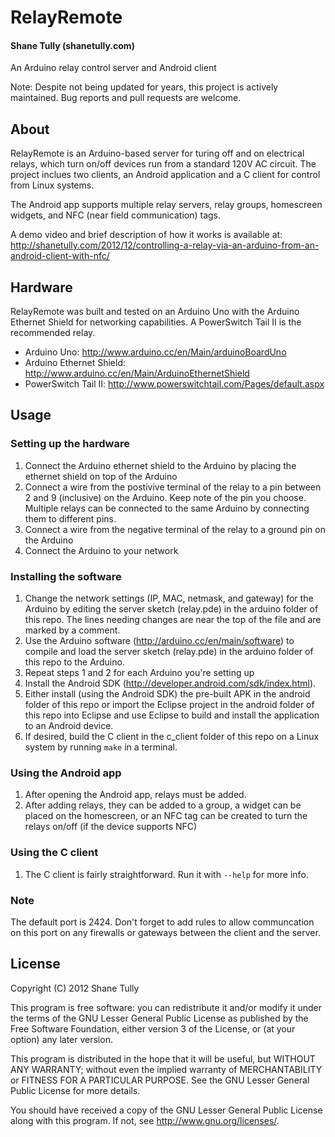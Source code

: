 RelayRemote
===========

#### Shane Tully (shanetully.com)

An Arduino relay control server and Android client

Note: Despite not being updated for years, this project is actively maintained. Bug reports and pull requests are welcome.

## About

RelayRemote is an Arduino-based server for turing off and on electrical relays, which turn on/off devices run from a standard 120V AC circuit. The project inclues two clients, an Android application and a C client for control from Linux systems.

The Android app supports multiple relay servers, relay groups, homescreen widgets, and NFC (near field communication) tags.

A demo video and brief description of how it works is available at: http://shanetully.com/2012/12/controlling-a-relay-via-an-arduino-from-an-android-client-with-nfc/

## Hardware

RelayRemote was built and tested on an Arduino Uno with the Arduino Ethernet Shield for networking capabilities. A PowerSwitch Tail II is the recommended relay.

* Arduino Uno: http://www.arduino.cc/en/Main/arduinoBoardUno
* Arduino Ethernet Shield: http://www.arduino.cc/en/Main/ArduinoEthernetShield
* PowerSwitch Tail II: http://www.powerswitchtail.com/Pages/default.aspx

## Usage

### Setting up the hardware
1. Connect the Arduino ethernet shield to the Arduino by placing the ethernet shield on top of the Arduino
2. Connect a wire from the postivive terminal of the relay to a pin between 2 and 9 (inclusive) on the Arduino. Keep note of the pin you choose. Multiple relays can be connected to the same Arduino by connecting them to different pins.
3. Connect a wire from the negative terminal of the relay to a ground pin on the Arduino
4. Connect the Arduino to your network

### Installing the software
1. Change the network settings (IP, MAC, netmask, and gateway) for the Arduino by editing the server sketch (relay.pde) in the arduino folder of this repo. The lines needing changes are near the top of the file and are marked by a comment.
2. Use the Arduino software (http://arduino.cc/en/main/software) to compile and load the server sketch (relay.pde) in the arduino folder of this repo to the Arduino.
3. Repeat steps 1 and 2 for each Arduino you're setting up
4. Install the Android SDK (http://developer.android.com/sdk/index.html).
5. Either install (using the Android SDK) the pre-built APK in the android folder of this repo or import the Eclipse project in the android folder of this repo into Eclipse and use Eclipse to build and install the application to an Android device.
6. If desired, build the C client in the c_client folder of this repo on a Linux system by running `make` in a terminal.

### Using the Android app
1. After opening the Android app, relays must be added.
2. After adding relays, they can be added to a group, a widget can be placed on the homescreen, or an NFC tag can be created to turn the relays on/off (if the device supports NFC)

### Using the C client
1. The C client is fairly straightforward. Run it with `--help` for more info.

### Note
The default port is 2424. Don't forget to add rules to allow communcation on this port on any firewalls or gateways between the client and the server.

## License

Copyright (C) 2012 Shane Tully

This program is free software: you can redistribute it and/or modify
it under the terms of the GNU Lesser General Public License as published by
the Free Software Foundation, either version 3 of the License, or
(at your option) any later version.

This program is distributed in the hope that it will be useful,
but WITHOUT ANY WARRANTY; without even the implied warranty of
MERCHANTABILITY or FITNESS FOR A PARTICULAR PURPOSE.  See the
GNU Lesser General Public License for more details.

You should have received a copy of the GNU Lesser General Public License
along with this program.  If not, see <http://www.gnu.org/licenses/>.
